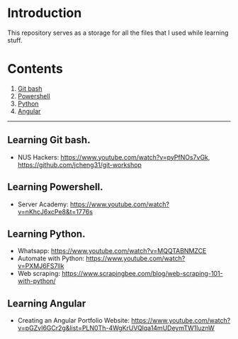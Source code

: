 # Introduction
This repository serves as a storage for all the files that I used while learning stuff.

# Contents
1. [Git bash](#gitbash)
2. [Powershell](#powershell)
3. [Python](#python)
4. [Angular](#angular)

---
<a id="gitbash"></a>
## Learning Git bash.
- NUS Hackers: https://www.youtube.com/watch?v=pyPfNOs7vGk, https://github.com/jcheng31/git-workshop

<a id="powershell"></a>
## Learning Powershell.
- Server Academy: https://www.youtube.com/watch?v=nKhcJ6xcPe8&t=1776s

<a id="python"></a>
## Learning Python.
- Whatsapp: https://www.youtube.com/watch?v=MQQTABNMZCE
- Automate with Python: https://www.youtube.com/watch?v=PXMJ6FS7llk
- Web scraping: https://www.scrapingbee.com/blog/web-scraping-101-with-python/

<a id="angular"></a>
## Learning Angular
- Creating an Angular Portfolio Website: https://www.youtube.com/watch?v=pGZvI6GCr2g&list=PLN0Th-4WgKrUVQlqa14mUDeymTW1luznW
